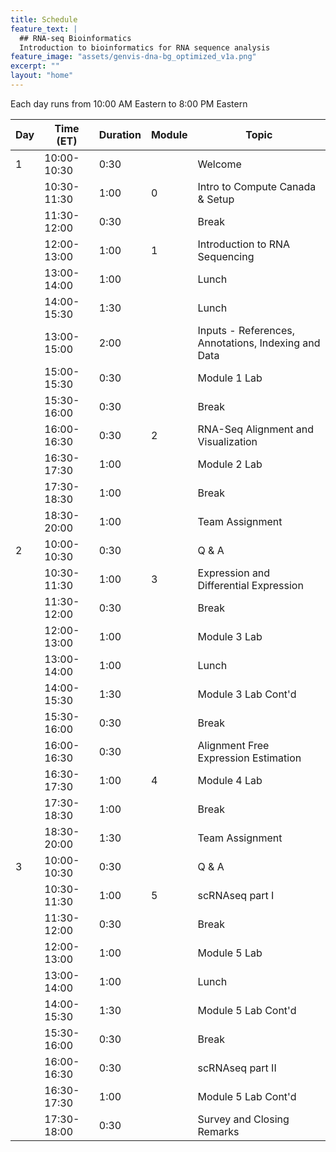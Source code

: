 ```yaml
---
title: Schedule
feature_text: |
  ## RNA-seq Bioinformatics
  Introduction to bioinformatics for RNA sequence analysis
feature_image: "assets/genvis-dna-bg_optimized_v1a.png"
excerpt: ""
layout: "home"
---
```

Each day runs from 10:00 AM Eastern to 8:00 PM Eastern


| Day |  Time (ET)  | Duration | Module | Topic                                                          |
|-----|-------------|----------|--------|----------------------------------------------------------------|
|  1  | 10:00-10:30 | 0:30     |        | Welcome                                                        |
|     | 10:30-11:30 | 1:00     | 0      | Intro to Compute Canada & Setup                                |
|     | 11:30-12:00 | 0:30     |        | Break                                                          |
|     | 12:00-13:00 | 1:00     | 1      | Introduction to RNA Sequencing                                 |
|     | 13:00-14:00 | 1:00     |        | Lunch                                                          |
|     | 14:00-15:30 | 1:30     |        | Lunch                                                          |
|     | 13:00-15:00 | 2:00     |        | Inputs - References, Annotations, Indexing and Data            |
|     | 15:00-15:30 | 0:30     |        | Module 1 Lab                                                   |
|     | 15:30-16:00 | 0:30     |        | Break                                                          |
|     | 16:00-16:30 | 0:30     | 2      | RNA-Seq Alignment and Visualization                            |
|     | 16:30-17:30 | 1:00     |        | Module 2 Lab                                                   |
|     | 17:30-18:30 | 1:00     |        | Break                                                          |
|     | 18:30-20:00 | 1:00     |        | Team Assignment                                                |
|  2  | 10:00-10:30 | 0:30     |        | Q & A                                                          |
|     | 10:30-11:30 | 1:00     | 3      | Expression and Differential Expression                         |
|     | 11:30-12:00 | 0:30     |        | Break                                                          |
|     | 12:00-13:00 | 1:00     |        | Module 3 Lab                                                   |
|     | 13:00-14:00 | 1:00     |        | Lunch                                                          |
|     | 14:00-15:30 | 1:30     |        | Module 3 Lab Cont'd                                            |
|     | 15:30-16:00 | 0:30     |        | Break                                                          |
|     | 16:00-16:30 | 0:30     |        | Alignment Free Expression Estimation                           |
|     | 16:30-17:30 | 1:00     | 4      | Module 4 Lab                                                   |
|     | 17:30-18:30 | 1:00     |        | Break                                                          |
|     | 18:30-20:00 | 1:30     |        | Team Assignment                                                |
|  3  | 10:00-10:30 | 0:30     |        | Q & A                                                          |
|     | 10:30-11:30 | 1:00     | 5      | scRNAseq part I                                                |
|     | 11:30-12:00 | 0:30     |        | Break                                                          |
|     | 12:00-13:00 | 1:00     |        | Module 5 Lab                                                   |
|     | 13:00-14:00 | 1:00     |        | Lunch                                                          |
|     | 14:00-15:30 | 1:30     |        | Module 5 Lab Cont'd                                            |
|     | 15:30-16:00 | 0:30     |        | Break                                                          |
|     | 16:00-16:30 | 0:30     |        | scRNAseq part II                                               |
|     | 16:30-17:30 | 1:00     |        | Module 5 Lab Cont'd                                            |
|     | 17:30-18:00 | 0:30     |        | Survey and Closing Remarks                                     |


